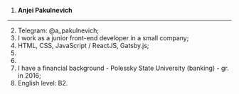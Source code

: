 1.  **Anjei Pakulnevich**
   ---
2. Telegram: @a_pakulnevich;
3. I work as a junior front-end developer in a small company;
4. HTML, CSS, JavaScript / ReactJS, Gatsby.js;
5. 
6. 
7. I have a financial background - Polessky State University (banking) - gr. in 2016;
8. English level: B2.